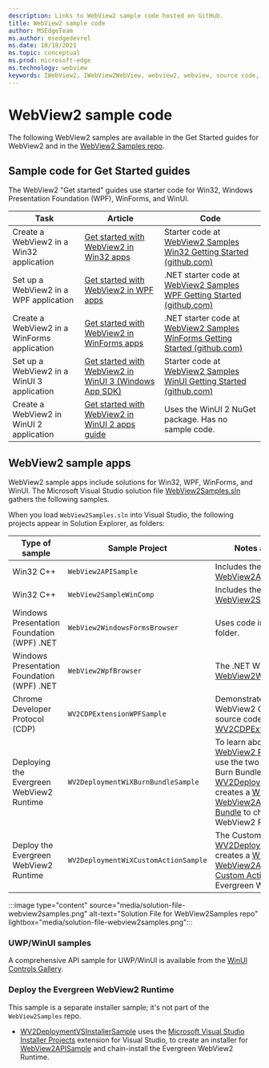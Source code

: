 ```yaml
---
description: Links to WebView2 sample code hosted on GitHub.
title: WebView2 sample code
author: MSEdgeTeam
ms.author: msedgedevrel
ms.date: 10/18/2021
ms.topic: conceptual
ms.prod: microsoft-edge
ms.technology: webview
keywords: IWebView2, IWebView2WebView, webview2, webview, source code, sample code, samples, code samples, WebView sample code, WebView2 sample code
---
```

# WebView2 sample code

The following WebView2 samples are available in the Get Started guides for WebView2 and in the [WebView2 Samples repo](https://github.com/MicrosoftEdge/WebView2Samples).


<!-- ====================================================================== -->
## Sample code for Get Started guides

The WebView2 "Get started" guides use starter code for Win32, Windows Presentation Foundation (WPF), WinForms, and WinUI.

| Task | Article | Code |
|---|---|---|
| Create a WebView2 in a Win32 application | [Get started with WebView2 in Win32 apps](./get-started/win32.md) | Starter code at [WebView2 Samples Win32 Getting Started (github.com)](https://github.com/MicrosoftEdge/WebView2Samples/tree/master/GettingStartedGuides/Win32_GettingStarted) |
| Set up a WebView2 in a WPF application | [Get started with WebView2 in WPF apps](./get-started/wpf.md) | .NET starter code at [WebView2 Samples WPF Getting Started (github.com)](https://github.com/MicrosoftEdge/WebView2Samples/tree/master/GettingStartedGuides/WPF_GettingStarted) |
| Create a WebView2 in a WinForms application | [Get started with WebView2 in WinForms apps](./get-started/winforms.md) | .NET starter code at [WebView2 Samples WinForms Getting Started (github.com)](https://github.com/MicrosoftEdge/WebView2Samples/tree/master/GettingStartedGuides/WinForms_GettingStarted) |
| Set up a WebView2 in a WinUI 3 application | [Get started with WebView2 in WinUI 3 (Windows App SDK)](./get-started/winui.md) | Starter code at [WebView2 Samples WinUI Getting Started (github.com)](https://github.com/MicrosoftEdge/WebView2Samples/tree/master/GettingStartedGuides/WinUI3_GettingStarted) |
| Create a WebView2 in WinUI 2 application | [Get started with WebView2 in WinUI 2 apps guide](./get-started/winui2.md) | Uses the WinUI 2 NuGet package.  Has no sample code. |


<!-- ====================================================================== -->
## WebView2 sample apps

WebView2 sample apps include solutions for Win32, WPF, WinForms, and WinUI.  The Microsoft Visual Studio solution file [WebView2Samples.sln](https://github.com/MicrosoftEdge/WebView2Samples/blob/master/SampleApps/WebView2Samples.sln) gathers the following samples.

When you load `WebView2Samples.sln` into Visual Studio, the following projects appear in Solution Explorer, as folders:

| Type of sample | Sample Project | Notes and source code location |
|---|---|---|
| Win32 C++ | `WebView2APISample` <!-- below, section 1 "Win32 C++ samples" --> | Includes the code in the [WebView2APISample](https://github.com/MicrosoftEdge/WebView2Samples/tree/master/SampleApps/WebView2APISample) folder. |
| Win32 C++ | `WebView2SampleWinComp` <!-- below, section 1 --> | Includes the code in the [WebView2SampleWinComp](https://github.com/MicrosoftEdge/WebView2Samples/tree/master/SampleApps/WebView2SampleWinComp) folder. |
| Windows Presentation Foundation (WPF) .NET | `WebView2WindowsFormsBrowser` <!-- below, section 2, "Windows Presentation Foundation (WPF) .NET samples" --> | Uses code in the [WebView2WpfBrowser](https://github.com/MicrosoftEdge/WebView2Samples/tree/master/SampleApps/WebView2WpfBrowser) folder. |
| Windows Presentation Foundation (WPF) .NET | `WebView2WpfBrowser` <!-- below, section 2 --> | The .NET Windows Forms Sample is in the [WebView2WindowsFormsBrowser](https://github.com/MicrosoftEdge/WebView2Samples/tree/master/SampleApps/WebView2WindowsFormsBrowser) folder. |
| Chrome Developer Protocol (CDP) | `WV2CDPExtensionWPFSample` <!-- not mentioned in this article --> | Demonstrates the usage patterns of the WebView2 CDP extension in WPF.  The source code is in the [WV2CDPExtensionWPFSample](https://github.com/MicrosoftEdge/WebView2Samples/tree/master/SampleApps/WV2CDPExtensionWPFSample) folder.  |
| Deploying the Evergreen WebView2 Runtime | `WV2DeploymentWiXBurnBundleSample` <!-- below, section "Deploy the evergreen WebView2 Runtime", 2nd bullet --> | To learn about deploying [Evergreen WebView2 Runtime](concepts/distribution.md) with your applications, use the two `WV2Deployment*` samples.  The Burn Bundle sample, [WV2DeploymentWiXBurnBundleSample](https://github.com/MicrosoftEdge/WebView2Samples/blob/master/SampleApps/WV2DeploymentWiXBurnBundleSample/README.md), creates a [WiX](https://wixtoolset.org/) installer for [WebView2APISample](https://github.com/MicrosoftEdge/WebView2Samples/blob/master/SampleApps/WebView2APISample/README.md) and uses [WiX Burn Bundle](https://wixtoolset.org/documentation/manual/v3/bundle/) to chain-install the Evergreen WebView2 Runtime. |
| Deploy the Evergreen WebView2 Runtime | `WV2DeploymentWiXCustomActionSample` <!-- below, section "__" --> | The Custom Action sample, [WV2DeploymentWiXCustomActionSample](https://github.com/MicrosoftEdge/WebView2Samples/blob/master/SampleApps/WV2DeploymentWiXCustomActionSample/README.md), creates a [WiX](https://wixtoolset.org/) installer for [WebView2APISample](https://github.com/MicrosoftEdge/WebView2Samples/blob/master/SampleApps/WebView2APISample/README.md) and uses [WiX Custom Action](https://wixtoolset.org/documentation/manual/v3/wixdev/extensions/authoring_custom_actions.html) to chain-install the Evergreen WebView2 Runtime. |

:::image type="content" source="media/solution-file-webview2samples.png" alt-text="Solution File for WebView2Samples repo" lightbox="media/solution-file-webview2samples.png":::

### UWP/WinUI samples

A comprehensive API sample for UWP/WinUI is available from the [WinUI Controls Gallery](https://github.com/microsoft/Xaml-Controls-Gallery/tree/winui3preview).

### Deploy the Evergreen WebView2 Runtime

This sample is a separate installer sample; it's not part of the `WebView2Samples` repo.

* [WV2DeploymentVSInstallerSample](https://github.com/MicrosoftEdge/WebView2Samples/blob/master/SampleApps/WV2DeploymentVSInstallerSample/README.md) uses the [Microsoft Visual Studio Installer Projects](https://marketplace.visualstudio.com/items?itemName=visualstudioclient.MicrosoftVisualStudio2017InstallerProjects) extension for Visual Studio, to create an installer for [WebView2APISample](https://github.com/MicrosoftEdge/WebView2Samples/blob/master/SampleApps/WebView2APISample/README.md) and chain-install the Evergreen WebView2 Runtime.
